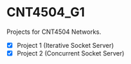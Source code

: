 # CNT4504_G1
Projects for CNT4504 Networks.
- [X] Project 1 (Iterative Socket Server)
- [X] Project 2 (Concurrent Socket Server)
